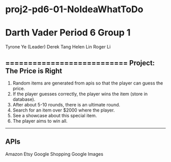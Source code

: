 proj2-pd6-01-NoIdeaWhatToDo
===========================

Darth Vader
Period 6 Group 1
===========================
Tyrone Ye (Leader)
Derek Tang
Helen Lin
Roger Li

===========================
Project: The Price is Right
---------------------------
1. Random items are generated from apis so that the player can guess the price.
2. If the player guesses correctly, the player wins the item (store in database).
3. After about 5-10 rounds, there is an ultimate round.
4. Search for an item over $2000 where the player.
5. See a showcase about this special item.
6. The player aims to win all.




---------------------------
APIs
---------------------------
Amazon
Etsy
Google Shopping
Google Images




